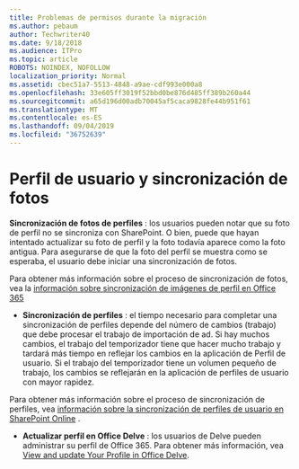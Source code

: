 ```yaml
---
title: Problemas de permisos durante la migración
ms.author: pebaum
author: Techwriter40
ms.date: 9/18/2018
ms.audience: ITPro
ms.topic: article
ROBOTS: NOINDEX, NOFOLLOW
localization_priority: Normal
ms.assetid: cbec51a7-5513-4848-a9ae-cdf993e000a8
ms.openlocfilehash: 33e605ff3019f52bbd0be876d485ff389b260a44
ms.sourcegitcommit: a65d196d00adb70045af5caca9828fe44b951f61
ms.translationtype: MT
ms.contentlocale: es-ES
ms.lasthandoff: 09/04/2019
ms.locfileid: "36752639"
---
```

# <a name="user-profile-and-photo-synchronization"></a>Perfil de usuario y sincronización de fotos

 **Sincronización de fotos de perfiles** : los usuarios pueden notar que su foto de perfil no se sincroniza con SharePoint. O bien, puede que hayan intentado actualizar su foto de perfil y la foto todavía aparece como la foto antigua. Para asegurarse de que la foto del perfil se muestra como se esperaba, el usuario debe iniciar una sincronización de fotos. 
  
Para obtener más información sobre el proceso de sincronización de fotos, vea la [información sobre sincronización de imágenes de perfil en Office 365](https://go.microsoft.com/fwlink/?linkid=2022634)
  
- **Sincronización de perfiles** : el tiempo necesario para completar una sincronización de perfiles depende del número de cambios (trabajo) que debe procesar el trabajo de importación de ad. Si hay muchos cambios, el trabajo del temporizador tiene que hacer mucho trabajo y tardará más tiempo en reflejar los cambios en la aplicación de Perfil de usuario. Si el trabajo del temporizador tiene un volumen pequeño de trabajo, los cambios se reflejarán en la aplicación de perfiles de usuario con mayor rapidez. 
  
Para obtener más información sobre el proceso de sincronización de perfiles, vea [información sobre la sincronización de perfiles de usuario en SharePoint Online](https://go.microsoft.com/fwlink/?linkid=2022639) .
    
- **Actualizar perfil en Office Delve** : los usuarios de Delve pueden administrar su perfil de Office 365. Para obtener más información, vea [View and update Your Profile in Office Delve](https://support.office.com/article/View-and-update-your-profile-in-Office-Delve-4e84343b-eedf-45a1-aeb9-8627ccca14ba).
    

